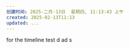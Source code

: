```yaml
---
创建时间: 2025-二月-13日  星期四, 11:13:43 上午
created: 2025-02-13T11:13
updated: ...
---
```

for the timeline test
d ad s